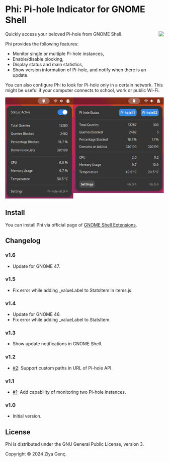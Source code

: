 # Phi: Pi-hole Indicator for GNOME Shell

[<img src="https://raw.githubusercontent.com/ziyagenc/phi/main/img/get-it-on-gnome-extensions.png" height="150" align="right">](https://extensions.gnome.org/extension/6400/phi-pi-hole-indicator/)
Quickly access your beloved Pi-hole from GNOME Shell.

Phi provides the following features:

- Monitor single or multiple Pi-hole instances,
- Enable/disable blocking,
- Display status and main statistics,
- Show version information of Pi-hole, and notify when there is an update.

You can also configure Phi to look for Pi-hole only in a certain network. This might be useful if your computer connects to school, work or public Wi-Fi.

![Phi Screenshot](img/phi.png)

## Install

You can install Phi via official page of [GNOME Shell Extensions](https://extensions.gnome.org/extension/6400/phi-pi-hole-indicator/).

## Changelog

### v1.6

- Update for GNOME 47.

### v1.5

- Fix error while adding \_valueLabel to StatsItem in items.js.

### v1.4

- Update for GNOME 46.
- Fix error while adding \_valueLabel to StatsItem.

### v1.3

- Show update notifications in GNOME Shell.

### v1.2

- [#2](https://github.com/ziyagenc/phi/issues/2): Support custom paths in URL of Pi-hole API.

### v1.1

- [#1](https://github.com/ziyagenc/phi/issues/1): Add capability of monitoring two Pi-hole instances.

### v1.0

- Initial version.

## License

Phi is distributed under the GNU General Public License, version 3.

Copyright © 2024 Ziya Genç.
